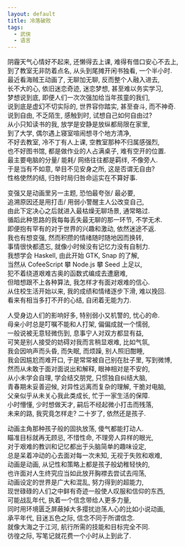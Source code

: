 ```yaml
---
layout: default
title: 冷落破败
tags:
  - 武侠
  - 语言
---
```

  
阴霾天气心情好不起来, 还懒得去上课, 难得有借口安心不去上,  
到了教室无非防着点名, 从头到尾摊开闲书独看, 一个半小时.  
最近看海贼王动画了, 无聊加无聊, 反而整个人融入进去,  
长不大的心, 依旧迷恋奇迹, 迷恋梦想, 甚至难以务实学习,  
梦想说到底, 即便人们一次次强加给当年孩童的我们,  
说到底是虚幻不切实际的, 世界容你踏实, 甚至奋斗, 而不神奇.  
说到自由, 不乏陌生, 感触到时, 试想自己如何自由过?  
从小只知读书的我, 放学是安静是放纵都局限在家里,  
到了大学, 偶尔遇上寝室喧闹想寻个地方清净,  
不好去教室, 冷不丁有人上课, 空教室那种不归属感强烈,  
也不好图书馆, 都是做作业的人占满桌子, 难有空开的位置.  
最主要电脑的分量/ 能耗/ 网络往往都是羁绊, 不像旁人.  
于是当有不如意, 举目不见安身之所, 这是否谓无自由?  
性格使然的结, 归咎时局归咎命运实在不算好事.  
  
变强又是动画里另一主题, 恐怕最夸张/ 最必要,  
追溯原因还是用打击/ 用弱小警醒主人公改变自己,  
由此下定决心之后就进入最枯燥无聊场景, 通常略过.  
循蹈此种思路的我每每丢失最无聊的那一环节, 不学无术.  
即便抱有罕有的对于世界的兴趣和激动, 依然迷途不返.  
我也有想变强, 然而积攒的情绪随时随地因而换转,  
事情很快都遗忘, 就像小时候没有记忆力没有自制力.  
我想学会 Haskell, 由此开始 GTK, Snap 的了解,  
当然从 CofeeScript 攀 Node.js 攀 Seed 上足以,  
犯不着绕道艰难古奥的函数式编成去遭磨难,  
但暗想跟不上各种算法, 我怎样才有面对艰难的信心.  
从住校生活开始以来, 我的成绩和情绪逐步下滑, 难以挽回.  
看来有相当多打不开的心结, 自闭着无能为力.  
  
人受身边人们的影响好多, 特别弱小又机警的, 忧心的命.  
母亲小时总是叮嘱不能和人打架, 偏偏成就一个懦弱,  
一般说被无意轻微伤到, 息事宁人对双方都显有益,  
可笑是别人接受的妨碍对我而言稍显艰难, 比如气氛,  
我会因响声而头昏, 而失眠, 而烦躁, 别人照旧酣睡,  
我会因尴尬而难开口, 于是常常被自己别在肚子里, 写到微博,  
然而从未敢于面对面说出和解释, 眼神相对是不安的,  
从小未学会自理, 学会结交朋党, 只惯独自纠结大脑,  
青春期未妥善迎候, 对异性远离而复杂的理解, 干脆对电脑,  
父亲似乎从未关心我此类成长, 忙于一家生活的保障.  
小时懵懂, 少时想做天才, 嗣后不经起微小打击而残落,  
未来的路, 我究竟怎样走? 二十岁了, 依然还是孩子.  
  
动画主角那种孩子般的固执放荡, 傻气都能打动人.  
瞄准目标就再无顾忌, 不惜性命, 不理旁人异样的眼光,  
对于艰难的教训和记忆都出于头脑简单的趣味设定,  
总是呆着冲动的心去面对每一次未知, 无视于失败和艰难,  
动画是动画, 从记性和策略上都是孩子般幼稚轻快的,  
也许面对人生终究应当如此放开胸襟去尝试去闯荡,  
动画设定的世界是广大和混乱, 努力得到的超能力,  
现世碌碌的人们之中鲜有奇迹一般使人叹服和信仰的东西,  
可能战乱年代, 执着一个信念带给人更多力量,  
同时用环境匮乏屏蔽掉大多撄扰迨荡人心的比如小说动画,  
承平年代, 目迷五色之际, 信念不同于所谓信念.  
就像大海之于江河, 航行所需的技能和目标完全不同.  
彷徨之际, 写笔记就花费一个小时从上到此了.  
